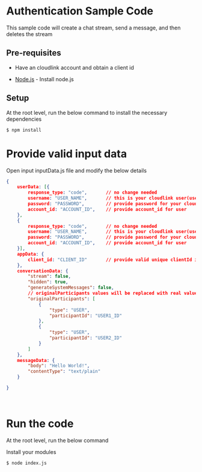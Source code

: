 # Authentication Sample Code

This sample code will create a chat stream, send a message, and then deletes the stream

## Pre-requisites

* Have an cloudlink account and obtain a client id

* [Node.js](https://nodejs.org/en/) - Install node.js


## Setup

At the root level, run the below command to install the necessary dependencies

```
$ npm install
```

# Provide valid input data

Open input inputData.js file and modify the below details

```json
{
    userData: [{
        response_type: "code",       // no change needed
        username: "USER_NAME",       // this is your cloudlink user(user 1)
        password: "PASSWORD",        // provide password for your cloudlink user(user 1)
        account_id: "ACCOUNT_ID",    // provide account_id for user
    },
    {
        response_type: "code",       // no change needed
        username: "USER_NAME",       // this is your cloudlink user(user 2)
        password: "PASSWORD",        // provide password for your cloudlink user(user 2)
        account_id: "ACCOUNT_ID",    // provide account_id for user
    }],
    appData: {
        client_id: "CLIENT_ID"       // provide valid unique clientId issued by Mitel
    },
    conversationData: {
        "stream": false,
        "hidden": true,
        "generateSystemMessages": false,
        // originalParticipants values will be replaced with real value at runtime
        "originalParticipants": [
            {
                "type": "USER",
                "participantId": "USER1_ID"
            },
            {
                "type": "USER",
                "participantId": "USER2_ID"
            }
        ]
    },
    messageData: {
        "body": "Hello World!",
        "contentType": "text/plain"
    }

}
```

<br />

# Run the code

At the root level, run the below command

Install your modules
```
$ node index.js
```

